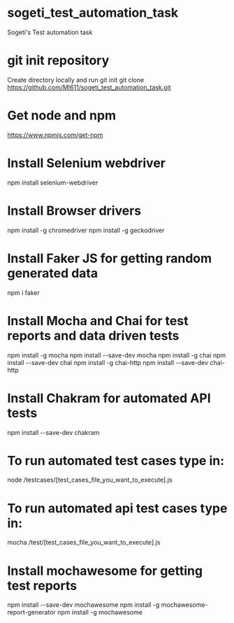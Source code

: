 # sogeti_test_automation_task
Sogeti's Test automation task

# git init repository
Create directory locally and run
git init
git clone https://github.com/MI611/sogeti_test_automation_task.git

# Get node and npm 
https://www.npmjs.com/get-npm

# Install Selenium webdriver 
npm install selenium-webdriver

# Install Browser drivers
npm install -g chromedriver
npm install -g geckodriver 

# Install Faker JS for getting random generated data
npm i faker

# Install Mocha and Chai for test reports and data driven tests
npm install -g mocha
npm install --save-dev mocha
npm install -g chai
npm install --save-dev chai
npm install -g chai-http
npm install --save-dev chai-http

# Install Chakram for automated API tests
npm install --save-dev chakram

# To run automated test cases type in: 
node /testcases/[test_cases_file_you_want_to_execute].js

# To run automated api test cases type in: 
mocha /test/[test_cases_file_you_want_to_execute].js

# Install mochawesome for getting test reports
npm install --save-dev mochawesome
npm install -g mochawesome-report-generator
npm install -g mochawesome




